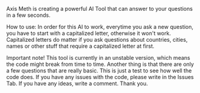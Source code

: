 Axis Meth is creating a powerful AI Tool that can answer to your questions in a few seconds. 

How to use: In order for this AI to work, everytime you ask a new question, you have to start with a capitalized letter, otherwise it won't work. Capitalized letters do matter if you ask questions about countries, cities, names or other stuff that require a capitalized letter at first.

Important note! This tool is currently in an unstable version, which means the code might break from time to time. Another thing is that there are only a few questions that are really basic. This is just a test to see how well the code does. If you have any issues with the code, please write in the Issues Tab. If you have any ideas, write a comment. Thank you.
